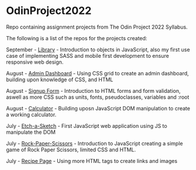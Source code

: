 # OdinProject2022

Repo containing assignment projects from The Odin Project 2022 Syllabus.

The following is a list of the repos for the projects created:

September - [Library](https://github.com/Jackie247/OdinProject2022/tree/main/javascript/library)
    - Introduction to objects in JavaScript, also my first use case of implementing SASS and mobile first development to ensure responsive web design.

August - [Admin Dashboard](https://github.com/Jackie247/admin-dashboard)
    - Using CSS grid to create an admin dashboard, building upon knowledge of CSS, and HTML

August - [Signup Form](https://github.com/Jackie247/sign-up-form)
    - Introduction to HTML forms and form validation, aswell as more CSS such as units, fonts, pseudoclasses, variables and :root

August - [Calculator](https://github.com/Jackie247/calculator)
    - Building uposn JavaScript DOM manipulation to create a working calculator.

July - [Etch-a-Sketch](https://github.com/Jackie247/etch-a-sketch)
    - First JavaScript web application using JS to manipulate the DOM

July - [Rock-Paper-Scissors](https://github.com/Jackie247/rockpaperscissors)
    - Introduction to JavaScript creating a simple game of Rock Paper Scissors, limited CSS and HTML.

July - [Recipe Page](https://github.com/Jackie247/odin-recipes)
    - Using more HTML tags to create links and images